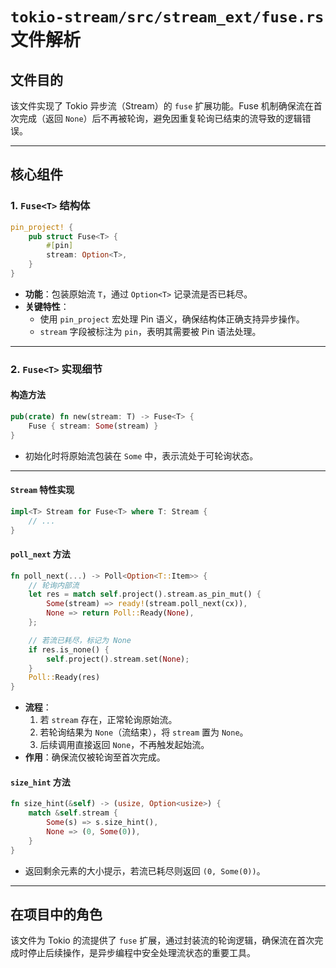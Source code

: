 # `tokio-stream/src/stream_ext/fuse.rs` 文件解析

## 文件目的
该文件实现了 Tokio 异步流（Stream）的 `fuse` 扩展功能。Fuse 机制确保流在首次完成（返回 `None`）后不再被轮询，避免因重复轮询已结束的流导致的逻辑错误。

---

## 核心组件

### 1. `Fuse<T>` 结构体
```rust
pin_project! {
    pub struct Fuse<T> {
        #[pin]
        stream: Option<T>,
    }
}
```
- **功能**：包装原始流 `T`，通过 `Option<T>` 记录流是否已耗尽。
- **关键特性**：
  - 使用 `pin_project` 宏处理 Pin 语义，确保结构体正确支持异步操作。
  - `stream` 字段被标注为 `pin`，表明其需要被 Pin 语法处理。

---

### 2. `Fuse<T>` 实现细节

#### 构造方法
```rust
pub(crate) fn new(stream: T) -> Fuse<T> {
    Fuse { stream: Some(stream) }
}
```
- 初始化时将原始流包装在 `Some` 中，表示流处于可轮询状态。

---

#### `Stream` 特性实现
```rust
impl<T> Stream for Fuse<T> where T: Stream {
    // ...
}
```

#### `poll_next` 方法
```rust
fn poll_next(...) -> Poll<Option<T::Item>> {
    // 轮询内部流
    let res = match self.project().stream.as_pin_mut() {
        Some(stream) => ready!(stream.poll_next(cx)),
        None => return Poll::Ready(None),
    };

    // 若流已耗尽，标记为 None
    if res.is_none() {
        self.project().stream.set(None);
    }
    Poll::Ready(res)
}
```
- **流程**：
  1. 若 `stream` 存在，正常轮询原始流。
  2. 若轮询结果为 `None`（流结束），将 `stream` 置为 `None`。
  3. 后续调用直接返回 `None`，不再触发起始流。
- **作用**：确保流仅被轮询至首次完成。

#### `size_hint` 方法
```rust
fn size_hint(&self) -> (usize, Option<usize>) {
    match &self.stream {
        Some(s) => s.size_hint(),
        None => (0, Some(0)),
    }
}
```
- 返回剩余元素的大小提示，若流已耗尽则返回 `(0, Some(0))`。

---

## 在项目中的角色
该文件为 Tokio 的流提供了 `fuse` 扩展，通过封装流的轮询逻辑，确保流在首次完成时停止后续操作，是异步编程中安全处理流状态的重要工具。

